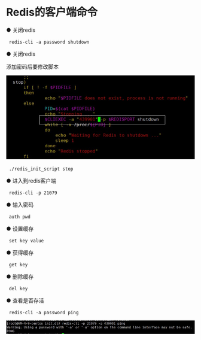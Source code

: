 # Redis的客户端命令

●    关闭redis

     redis-cli -a password shutdown

●    关闭redis

添加密码后要修改脚本

![输入图片说明](../img/10.jpg)

     ./redis_init_script stop

●    进入到redis客户端

     redis-cli -p 21079

●    输入密码

     auth pwd

●    设置缓存

     set key value

●    获得缓存

     get key

●    删除缓存

     del key

●    查看是否存活

     redis-cli -a password ping

![输入图片说明](../img/11.jpg)